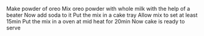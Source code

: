 Make powder of oreo
Mix oreo powder with whole milk with the help of a beater
Now add soda to it
Put the mix in a cake tray
Allow mix to set at least 15min
Put the mix in a oven at mid heat for 20min 
Now cake is ready to serve 
